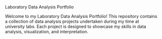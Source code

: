 Laboratory Data Analysis Portfolio

Welcome to my Laboratory Data Analysis Portfolio! This repository contains a collection of data analysis projects undertaken during my time at university labs. Each project is designed to showcase my skills in data analysis, visualization, and interpretation.
